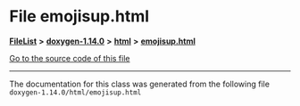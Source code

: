 

# File emojisup.html



[**FileList**](files.md) **>** [**doxygen-1.14.0**](dir_9d5bad020669189c90cda983471be5d0.md) **>** [**html**](dir_05d1fd8a7cdd04f638f8b23196de02e2.md) **>** [**emojisup.html**](emojisup_8html.md)

[Go to the source code of this file](emojisup_8html_source.md)





































































------------------------------
The documentation for this class was generated from the following file `doxygen-1.14.0/html/emojisup.html`

